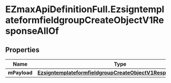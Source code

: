 # EZmaxApiDefinitionFull.EzsigntemplateformfieldgroupCreateObjectV1ResponseAllOf

## Properties

Name | Type | Description | Notes
------------ | ------------- | ------------- | -------------
**mPayload** | [**EzsigntemplateformfieldgroupCreateObjectV1ResponseMPayload**](EzsigntemplateformfieldgroupCreateObjectV1ResponseMPayload.md) |  | 


